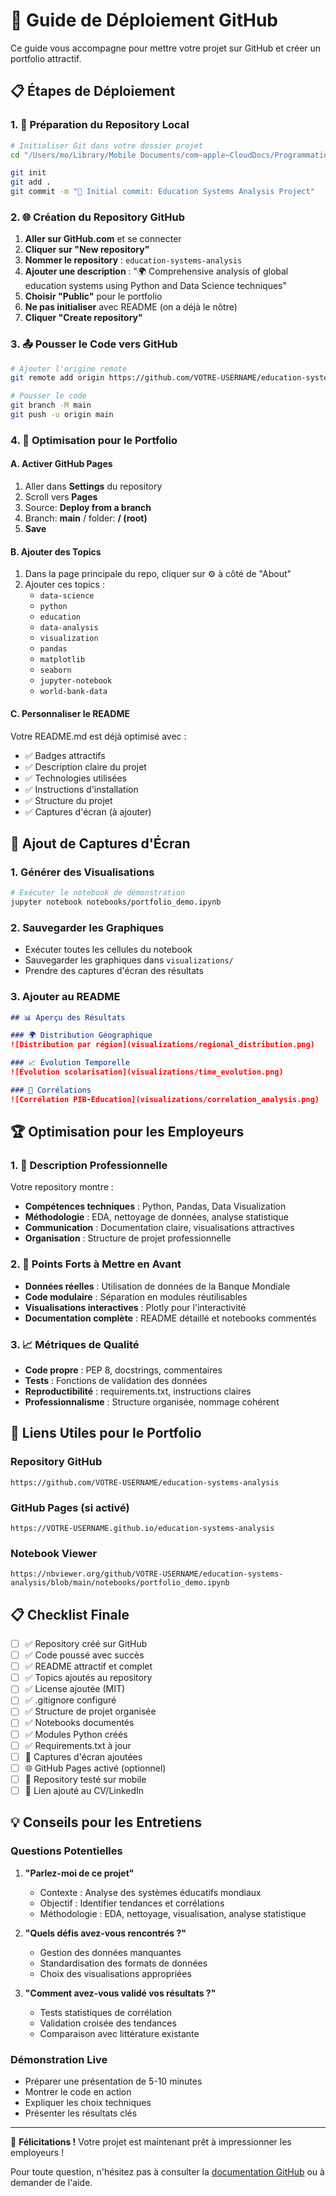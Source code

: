 # 🚀 Guide de Déploiement GitHub

Ce guide vous accompagne pour mettre votre projet sur GitHub et créer un portfolio attractif.

## 📋 Étapes de Déploiement

### 1. 🔧 Préparation du Repository Local

```bash
# Initialiser Git dans votre dossier projet
cd "/Users/mo/Library/Mobile Documents/com~apple~CloudDocs/Programmation /Openclassrooms/project_env/Projets DS/Datascience Openclassrooms/projet 2"

git init
git add .
git commit -m "🎉 Initial commit: Education Systems Analysis Project"
```

### 2. 🌐 Création du Repository GitHub

1. **Aller sur GitHub.com** et se connecter
2. **Cliquer sur "New repository"**
3. **Nommer le repository** : `education-systems-analysis`
4. **Ajouter une description** : "🌍 Comprehensive analysis of global education systems using Python and Data Science techniques"
5. **Choisir "Public"** pour le portfolio
6. **Ne pas initialiser** avec README (on a déjà le nôtre)
7. **Cliquer "Create repository"**

### 3. 📤 Pousser le Code vers GitHub

```bash
# Ajouter l'origine remote
git remote add origin https://github.com/VOTRE-USERNAME/education-systems-analysis.git

# Pousser le code
git branch -M main
git push -u origin main
```

### 4. 🎨 Optimisation pour le Portfolio

#### A. Activer GitHub Pages
1. Aller dans **Settings** du repository
2. Scroll vers **Pages**
3. Source: **Deploy from a branch**
4. Branch: **main** / folder: **/ (root)**
5. **Save**

#### B. Ajouter des Topics
1. Dans la page principale du repo, cliquer sur ⚙️ à côté de "About"
2. Ajouter ces topics :
   - `data-science`
   - `python`
   - `education`
   - `data-analysis`
   - `visualization`
   - `pandas`
   - `matplotlib`
   - `seaborn`
   - `jupyter-notebook`
   - `world-bank-data`

#### C. Personnaliser le README
Votre README.md est déjà optimisé avec :
- ✅ Badges attractifs
- ✅ Description claire du projet
- ✅ Technologies utilisées
- ✅ Instructions d'installation
- ✅ Structure du projet
- ✅ Captures d'écran (à ajouter)

## 📸 Ajout de Captures d'Écran

### 1. Générer des Visualisations
```bash
# Exécuter le notebook de démonstration
jupyter notebook notebooks/portfolio_demo.ipynb
```

### 2. Sauvegarder les Graphiques
- Exécuter toutes les cellules du notebook
- Sauvegarder les graphiques dans `visualizations/`
- Prendre des captures d'écran des résultats

### 3. Ajouter au README
```markdown
## 📊 Aperçu des Résultats

### 🌍 Distribution Géographique
![Distribution par région](visualizations/regional_distribution.png)

### 📈 Évolution Temporelle
![Évolution scolarisation](visualizations/time_evolution.png)

### 🔗 Corrélations
![Corrélation PIB-Education](visualizations/correlation_analysis.png)
```

## 🏆 Optimisation pour les Employeurs

### 1. 📝 Description Professionnelle
Votre repository montre :
- **Compétences techniques** : Python, Pandas, Data Visualization
- **Méthodologie** : EDA, nettoyage de données, analyse statistique
- **Communication** : Documentation claire, visualisations attractives
- **Organisation** : Structure de projet professionnelle

### 2. 🎯 Points Forts à Mettre en Avant
- **Données réelles** : Utilisation de données de la Banque Mondiale
- **Code modulaire** : Séparation en modules réutilisables
- **Visualisations interactives** : Plotly pour l'interactivité
- **Documentation complète** : README détaillé et notebooks commentés

### 3. 📈 Métriques de Qualité
- **Code propre** : PEP 8, docstrings, commentaires
- **Tests** : Fonctions de validation des données
- **Reproductibilité** : requirements.txt, instructions claires
- **Professionnalisme** : Structure organisée, nommage cohérent

## 🔗 Liens Utiles pour le Portfolio

### Repository GitHub
```
https://github.com/VOTRE-USERNAME/education-systems-analysis
```

### GitHub Pages (si activé)
```
https://VOTRE-USERNAME.github.io/education-systems-analysis
```

### Notebook Viewer
```
https://nbviewer.org/github/VOTRE-USERNAME/education-systems-analysis/blob/main/notebooks/portfolio_demo.ipynb
```

## 📋 Checklist Finale

- [ ] ✅ Repository créé sur GitHub
- [ ] ✅ Code poussé avec succès
- [ ] ✅ README attractif et complet
- [ ] ✅ Topics ajoutés au repository
- [ ] ✅ License ajoutée (MIT)
- [ ] ✅ .gitignore configuré
- [ ] ✅ Structure de projet organisée
- [ ] ✅ Notebooks documentés
- [ ] ✅ Modules Python créés
- [ ] ✅ Requirements.txt à jour
- [ ] 📸 Captures d'écran ajoutées
- [ ] 🌐 GitHub Pages activé (optionnel)
- [ ] 📱 Repository testé sur mobile
- [ ] 🔗 Lien ajouté au CV/LinkedIn

## 💡 Conseils pour les Entretiens

### Questions Potentielles
1. **"Parlez-moi de ce projet"**
   - Contexte : Analyse des systèmes éducatifs mondiaux
   - Objectif : Identifier tendances et corrélations
   - Méthodologie : EDA, nettoyage, visualisation, analyse statistique

2. **"Quels défis avez-vous rencontrés ?"**
   - Gestion des données manquantes
   - Standardisation des formats de données
   - Choix des visualisations appropriées

3. **"Comment avez-vous validé vos résultats ?"**
   - Tests statistiques de corrélation
   - Validation croisée des tendances
   - Comparaison avec littérature existante

### Démonstration Live
- Préparer une présentation de 5-10 minutes
- Montrer le code en action
- Expliquer les choix techniques
- Présenter les résultats clés

---

🎉 **Félicitations !** Votre projet est maintenant prêt à impressionner les employeurs !

Pour toute question, n'hésitez pas à consulter la [documentation GitHub](https://docs.github.com/) ou à demander de l'aide.